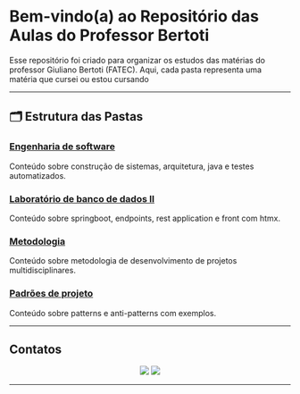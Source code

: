 # Bem-vindo(a) ao Repositório das Aulas do Professor Bertoti

Esse repositório foi criado para organizar os estudos das matérias do professor Giuliano Bertoti (FATEC). Aqui, cada pasta representa uma matéria que cursei ou estou cursando

---

## 🗂️ Estrutura das Pastas

### [Engenharia de software](./Engenharia%20de%20Software)
Conteúdo sobre construção de sistemas, arquitetura, java e testes automatizados.

### [Laboratório de banco de dados II](./Laboratório%20de%20Programação%203)
Conteúdo sobre springboot, endpoints, rest application e front com htmx.

### [Metodologia](./Metodologia)
Conteúdo sobre metodologia de desenvolvimento de projetos multidisciplinares.

### [Padrões de projeto](./Padrões)
Conteúdo sobre patterns e anti-patterns com exemplos.

---

## Contatos
<div align = center>
 <a href="[https://www.linkedin.com/in/dsf21/](https://www.linkedin.com/in/augusto-piatto/)" target="_blank"><img src="https://img.shields.io/badge/LinkedIn-0077B5?style=for-the-badge&logo=linkedin&logoColor=white" target="_blank"></a>
 <a href="[https://github.com/DaviSFS21](https://github.com/augustopiatto)" target="_blank"><img src="https://img.shields.io/badge/github-000000?style=for-the-badge&logo=github" target="_blank"></a>
</div>

---
